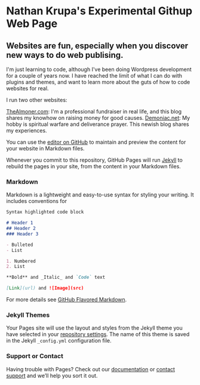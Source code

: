 # Nathan Krupa's Experimental Githup Web Page 

## Websites are fun, especially when you discover new ways to do web publising.

I'm just learning to code, although I've been doing Wordpress development for a couple of years now. I have reached the limit of what I can do with plugins and themes, and want to learn more about the guts of how to code websites for real. 

I run two other websites:

[TheAlmoner.com](https://thealmoner.com): I'm a professional fundraiser in real life, and this blog shares my knowhow on raising money for good causes. 
[Demoniac.net](https://demoniac.net): My hobby is spiritual warfare and deliverance prayer. This newish blog shares my experiences. 


You can use the [editor on GitHub](https://github.com/NathanKrupa/Web-Number-1/edit/master/README.md) to maintain and preview the content for your website in Markdown files.

Whenever you commit to this repository, GitHub Pages will run [Jekyll](https://jekyllrb.com/) to rebuild the pages in your site, from the content in your Markdown files.

### Markdown

Markdown is a lightweight and easy-to-use syntax for styling your writing. It includes conventions for

```markdown
Syntax highlighted code block

# Header 1
## Header 2
### Header 3

- Bulleted
- List

1. Numbered
2. List

**Bold** and _Italic_ and `Code` text

[Link](url) and ![Image](src)
```

For more details see [GitHub Flavored Markdown](https://guides.github.com/features/mastering-markdown/).

### Jekyll Themes

Your Pages site will use the layout and styles from the Jekyll theme you have selected in your [repository settings](https://github.com/NathanKrupa/Web-Number-1/settings). The name of this theme is saved in the Jekyll `_config.yml` configuration file.

### Support or Contact

Having trouble with Pages? Check out our [documentation](https://help.github.com/categories/github-pages-basics/) or [contact support](https://github.com/contact) and we’ll help you sort it out.
